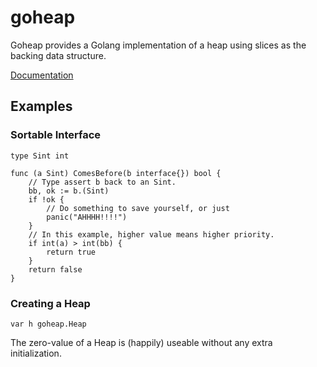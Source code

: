 # goheap

Goheap provides a Golang implementation of a heap using
slices as the backing data structure.

[Documentation](http://godoc.org/github.com/RMMoreton/goheap)

## Examples

### Sortable Interface

	type Sint int

	func (a Sint) ComesBefore(b interface{}) bool {
		// Type assert b back to an Sint.
		bb, ok := b.(Sint)
		if !ok {
			// Do something to save yourself, or just
			panic("AHHHH!!!!")
		}
		// In this example, higher value means higher priority.
		if int(a) > int(bb) {
			return true
		}
		return false
	}

### Creating a Heap

	var h goheap.Heap

The zero-value of a Heap is (happily) useable without any extra initialization.